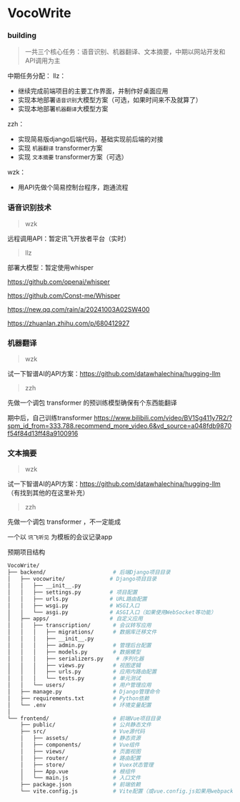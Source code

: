 # VocoWrite

### building

> 一共三个核心任务：语音识别、机器翻译、文本摘要，中期以网站开发和API调用为主

中期任务分配：
llz：
- 继续完成前端项目的主要工作界面，并制作好桌面应用
- 实现本地部署`语音识别`大模型方案（可选，如果时间来不及就算了）
- 实现本地部署`机器翻译`大模型方案

zzh：
- 实现简易版django后端代码，基础实现前后端的对接
- 实现 `机器翻译` transformer方案
- 实现 `文本摘要` transformer方案（可选）

wzk：
- 用API先做个简易控制台程序，跑通流程


### 语音识别技术

> wzk

远程调用API：暂定讯飞开放者平台（实时）

> llz

部署大模型：暂定使用whisper

https://github.com/openai/whisper

https://github.com/Const-me/Whisper

https://new.qq.com/rain/a/20241003A02SW400

https://zhuanlan.zhihu.com/p/680412927

### 机器翻译

> wzk

试一下智谱AI的API方案：https://github.com/datawhalechina/hugging-llm

> zzh

先做一个调包 transformer 的预训练模型确保有个东西能翻译

期中后，自己训练transformer
https://www.bilibili.com/video/BV1Sg411y7R2/?spm_id_from=333.788.recommend_more_video.6&vd_source=a048fdb9870f54f84d13ff48a9100916


###  文本摘要

> wzk

试一下智谱AI的API方案：https://github.com/datawhalechina/hugging-llm
（有找到其他的在这里补充）

> zzh

先做一个调包 transformer ，不一定能成

一个以 `讯飞听见` 为模板的会议记录app


预期项目结构
```bash
VocoWrite/
├── backend/                     # 后端Django项目目录
│   ├── vocowrite/              # Django项目目录
│   │   ├── __init__.py
│   │   ├── settings.py         # 项目配置
│   │   ├── urls.py             # URL路由配置
│   │   ├── wsgi.py             # WSGI入口
│   │   └── asgi.py             # ASGI入口（如果使用WebSocket等功能）
│   ├── apps/                   # 自定义应用
│   │   ├── transcription/       # 会议转写应用
│   │   │   ├── migrations/      # 数据库迁移文件
│   │   │   ├── __init__.py
│   │   │   ├── admin.py         # 管理后台配置
│   │   │   ├── models.py        # 数据模型
│   │   │   ├── serializers.py    # 序列化器
│   │   │   ├── views.py         # 视图逻辑
│   │   │   ├── urls.py          # 应用内路由配置
│   │   │   └── tests.py         # 单元测试
│   │   └── users/               # 用户管理应用
│   ├── manage.py                # Django管理命令
│   ├── requirements.txt         # Python依赖
│   └── .env                     # 环境变量配置
│
└── frontend/                    # 前端Vue项目目录
    ├── public/                  # 公共静态文件
    ├── src/                     # Vue源代码
    │   ├── assets/              # 静态资源
    │   ├── components/          # Vue组件
    │   ├── views/               # 页面视图
    │   ├── router/              # 路由配置
    │   ├── store/               # Vuex状态管理
    │   ├── App.vue              # 根组件
    │   └── main.js              # 入口文件
    ├── package.json             # 前端依赖
    └── vite.config.js           # Vite配置（或vue.config.js如果用webpack）
```
